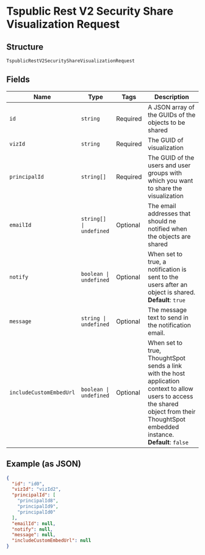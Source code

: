 
# Tspublic Rest V2 Security Share Visualization Request

## Structure

`TspublicRestV2SecurityShareVisualizationRequest`

## Fields

| Name | Type | Tags | Description |
|  --- | --- | --- | --- |
| `id` | `string` | Required | A JSON array of the GUIDs of the objects to be shared |
| `vizId` | `string` | Required | The GUID of visualization |
| `principalId` | `string[]` | Required | The GUID of the users and user groups with which you want to share the visualization |
| `emailId` | `string[] \| undefined` | Optional | The email addresses that should ne notified when the objects are shared |
| `notify` | `boolean \| undefined` | Optional | When set to true, a notification is sent to the users after an object is shared.<br>**Default**: `true` |
| `message` | `string \| undefined` | Optional | The message text to send in the notification email. |
| `includeCustomEmbedUrl` | `boolean \| undefined` | Optional | When set to true, ThoughtSpot sends a link with the host application context to allow users to access the shared object from their ThoughtSpot embedded instance.<br>**Default**: `false` |

## Example (as JSON)

```json
{
  "id": "id0",
  "vizId": "vizId2",
  "principalId": [
    "principalId8",
    "principalId9",
    "principalId0"
  ],
  "emailId": null,
  "notify": null,
  "message": null,
  "includeCustomEmbedUrl": null
}
```

